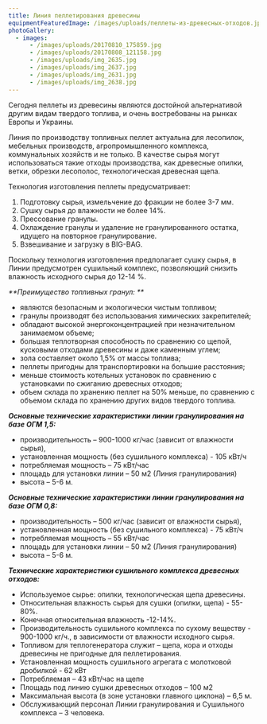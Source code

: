 ```yaml
---
title: Линия пеллетирования древесины
equipmentFeaturedImage: /images/uploads/пеллеты-из-древесных-отходов.jpg
photoGallery:
  - images:
      - /images/uploads/20170810_175859.jpg
      - /images/uploads/20170808_121158.jpg
      - /images/uploads/img_2635.jpg
      - /images/uploads/img_2637.jpg
      - /images/uploads/img_2631.jpg
      - /images/uploads/img_2638.jpg
---
```

Сегодня пеллеты из древесины являются достойной альтернативой другим видам твердого топлива, и очень востребованы на рынках Европы и Украины.

Линия по производству топливных пеллет актуальна для лесопилок, мебельных производств, агропромышленного комплекса, коммунальных хозяйств и не только. В качестве сырья могут использоваться такие отходы производства, как древесные опилки, ветки, обрезки лесополос, технологическая древесная щепа.

Технология изготовления пеллеты предусматривает:

1. Подготовку сырья, измельчение до фракции не более 3-7 мм.
2. Сушку сырья до влажности не более 14%.
3. Прессование гранулы.
4. Охлаждение гранулы и удаление не гранулированного остатка, идущего на повторное гранулирование.
5. Взвешивание и загрузку в BIG-BAG.

Поскольку технология изготовления предполагает сушку сырья, в Линии предусмотрен сушильный комплекс, позволяющий снизить влажность исходного сырья до 12-14 %.

_**Преимущество топливных гранул:
**_

* являются безопасным и экологически чистым топливом;
* гранулы производят без использования химических закрепителей;
* обладают высокой энергоконцентрацией при незначительном занимаемом объеме;
* большая теплотворная способность по сравнению со щепой, кусковыми отходами древесины и даже каменным углем;
* зола составляет около 1,5% от массы топлива;
* пеллеты пригодны для транспортировки на большие расстояния;
* меньше стоимость котельных установок по сравнению с установками по сжиганию древесных отходов;
* объем склада по хранению пеллет на 50% меньше, по сравнению с объемом склада по хранению других видов твердого топлива.

**_Основные технические характеристики линии гранулирования на базе ОГМ 1,5:_**

* производительность – 900-1000 кг/час (зависит от влажности сырья),
* установленная мощность (без сушильного комплекса) - 105 кВт/ч
* потребляемая мощность – 75 кВт/час
* площадь для установки линии – 50 м2 (Линия гранулирования)
* высота – 5-6 м.

**_Основные технические характеристики линии гранулирования на базе ОГМ 0,8:_**

* производительность – 500 кг/час (зависит от влажности сырья),
* установленная мощность (без сушильного комплекса) - 75 кВт/ч
* потребляемая мощность – 55 кВт/час
* площадь для установки линии – 50 м2 (Линия гранулирования)
* высота – 5-6 м.

**_Технические характеристики сушильного комплекса древесных отходов:_**

* Используемое сырье: опилки, технологическая щепа древесины.
* Относительная влажность сырья для сушки (опилки, щепа) - 55-80%.
* Конечная относительная влажность -12-14%.
* Производительность сушильного комплекса по сухому веществу - 900-1000 кг/ч., в зависимости от влажности исходного сырья.
* Топливом для теплогенератора служит – щепа, кора и отходы древесины не пригодные для пеллетирования.
* Установленная мощность сушильного агрегата с молотковой дробилкой - 62 кВт
* Потребляемая – 43 кВт/час на щепе
* Площадь под линию сушки древесных отходов – 100 м2
* Максимальная высота (в зоне установки главного циклона) – 6,5 м.
* Обслуживающий персонал Линии гранулирования и Сушильного комплекса – 3 человека.
